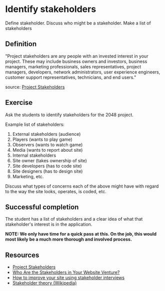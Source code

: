 # Identify stakeholders

Define stakeholder. Discuss who might be a stakeholder. Make a list of stakeholders

## Definition

"Project stakeholders are any people with an invested interest in your project. These may include business owners and investors, business managers, marketing professionals, sales representatives, project managers, developers, network administrators, user experience engineers, customer support representatives, technicians, and end users."

source: [Project Stakeholders](http://www.usabilityfirst.com/about-usability/project-stakeholders/)

## Exercise

Ask the students to identify stakeholders for the 2048 project.

Example list of stakeholders:

1. External stakeholders (audience)
  1. Players (wants to play game)
  2. Observers (wants to watch game)
  3. Media (wants to report about site)
2. Internal stakeholders
  1. Site owner (takes ownership of site)
  2. Site developers (has to code site)
  3. Site designers (has to design site)
  4. Marketing, etc.

Discuss what types of concerns each of the above might have with regard to the way the site looks, operates, is coded, etc.

## Successful completion

The student has a list of stakeholders and a clear idea of what that stakeholder's interest is in the application.

**NOTE: We only have time for a quick pass at this. On the job, this would most likely be a much more thorough and involved process.**

## Resources

* [Project Stakeholders](http://www.usabilityfirst.com/about-usability/project-stakeholders/)
* [Who Are the Stakeholders in Your Website Venture?](http://www.dummies.com/how-to/content/who-are-the-stakeholders-in-your-website-venture.html)
* [How to improve your site using stakeholder interviews](http://boagworld.com/business-strategy/how-to-improve-your-site-using-stakeholder-interviews/)
* [Stakeholder theory (Wikipedia)](http://en.wikipedia.org/wiki/Stakeholder_theory)